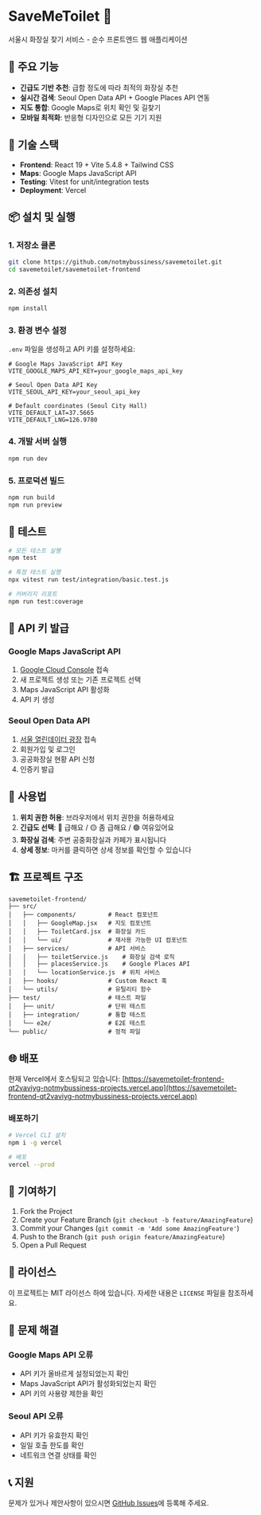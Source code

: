 # SaveMeToilet 🚽

서울시 화장실 찾기 서비스 - 순수 프론트엔드 웹 애플리케이션

## 🌟 주요 기능

- **긴급도 기반 추천**: 급함 정도에 따라 최적의 화장실 추천
- **실시간 검색**: Seoul Open Data API + Google Places API 연동
- **지도 통합**: Google Maps로 위치 확인 및 길찾기
- **모바일 최적화**: 반응형 디자인으로 모든 기기 지원

## 🚀 기술 스택

- **Frontend**: React 19 + Vite 5.4.8 + Tailwind CSS
- **Maps**: Google Maps JavaScript API
- **Testing**: Vitest for unit/integration tests
- **Deployment**: Vercel

## 📦 설치 및 실행

### 1. 저장소 클론
```bash
git clone https://github.com/notmybussiness/savemetoilet.git
cd savemetoilet/savemetoilet-frontend
```

### 2. 의존성 설치
```bash
npm install
```

### 3. 환경 변수 설정
`.env` 파일을 생성하고 API 키를 설정하세요:

```env
# Google Maps JavaScript API Key
VITE_GOOGLE_MAPS_API_KEY=your_google_maps_api_key

# Seoul Open Data API Key
VITE_SEOUL_API_KEY=your_seoul_api_key

# Default coordinates (Seoul City Hall)
VITE_DEFAULT_LAT=37.5665
VITE_DEFAULT_LNG=126.9780
```

### 4. 개발 서버 실행
```bash
npm run dev
```

### 5. 프로덕션 빌드
```bash
npm run build
npm run preview
```

## 🧪 테스트

```bash
# 모든 테스트 실행
npm test

# 특정 테스트 실행
npx vitest run test/integration/basic.test.js

# 커버리지 리포트
npm run test:coverage
```

## 🔑 API 키 발급

### Google Maps JavaScript API
1. [Google Cloud Console](https://console.cloud.google.com/) 접속
2. 새 프로젝트 생성 또는 기존 프로젝트 선택
3. Maps JavaScript API 활성화
4. API 키 생성

### Seoul Open Data API
1. [서울 열린데이터 광장](https://data.seoul.go.kr/) 접속
2. 회원가입 및 로그인
3. 공공화장실 현황 API 신청
4. 인증키 발급

## 📱 사용법

1. **위치 권한 허용**: 브라우저에서 위치 권한을 허용하세요
2. **긴급도 선택**: 🔴 급해요 / 🟡 좀 급해요 / 🟢 여유있어요
3. **화장실 검색**: 주변 공중화장실과 카페가 표시됩니다
4. **상세 정보**: 마커를 클릭하면 상세 정보를 확인할 수 있습니다

## 🏗️ 프로젝트 구조

```
savemetoilet-frontend/
├── src/
│   ├── components/         # React 컴포넌트
│   │   ├── GoogleMap.jsx   # 지도 컴포넌트
│   │   ├── ToiletCard.jsx  # 화장실 카드
│   │   └── ui/             # 재사용 가능한 UI 컴포넌트
│   ├── services/           # API 서비스
│   │   ├── toiletService.js    # 화장실 검색 로직
│   │   ├── placesService.js    # Google Places API
│   │   └── locationService.js  # 위치 서비스
│   ├── hooks/              # Custom React 훅
│   └── utils/              # 유틸리티 함수
├── test/                   # 테스트 파일
│   ├── unit/               # 단위 테스트
│   ├── integration/        # 통합 테스트
│   └── e2e/                # E2E 테스트
└── public/                 # 정적 파일
```

## 🌐 배포

현재 Vercel에서 호스팅되고 있습니다:
[https://savemetoilet-frontend-qt2vaviyg-notmybussiness-projects.vercel.app](https://savemetoilet-frontend-qt2vaviyg-notmybussiness-projects.vercel.app)

### 배포하기
```bash
# Vercel CLI 설치
npm i -g vercel

# 배포
vercel --prod
```

## 🤝 기여하기

1. Fork the Project
2. Create your Feature Branch (`git checkout -b feature/AmazingFeature`)
3. Commit your Changes (`git commit -m 'Add some AmazingFeature'`)
4. Push to the Branch (`git push origin feature/AmazingFeature`)
5. Open a Pull Request

## 📄 라이선스

이 프로젝트는 MIT 라이선스 하에 있습니다. 자세한 내용은 `LICENSE` 파일을 참조하세요.

## 🔧 문제 해결

### Google Maps API 오류
- API 키가 올바르게 설정되었는지 확인
- Maps JavaScript API가 활성화되었는지 확인
- API 키의 사용량 제한을 확인

### Seoul API 오류  
- API 키가 유효한지 확인
- 일일 호출 한도를 확인
- 네트워크 연결 상태를 확인

## 📞 지원

문제가 있거나 제안사항이 있으시면 [GitHub Issues](https://github.com/notmybussiness/savemetoilet/issues)에 등록해 주세요.